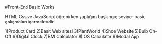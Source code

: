 #Front-End Basic Works

HTML Css ve JavaScript  öğrenirken yaptığım başlangıç seviye- basic  çalışmaları içermektedir.

1)Product Card
2)Basit Web sitesi
3)PlantWorld
4)Shoe Website
5)Bulb On-Off
6)Digital Clock
7)BMI Calculator
8)IOS Calculator
9)Modal App

 
